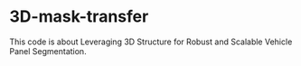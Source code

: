 # 3D-mask-transfer
This code is about Leveraging 3D Structure for Robust and Scalable Vehicle Panel Segmentation. 
